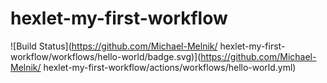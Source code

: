# hexlet-my-first-workflow
![Build Status](https://github.com/Michael-Melnik/
hexlet-my-first-workflow/workflows/hello-world/badge.svg)](https://github.com/Michael-Melnik/
hexlet-my-first-workflow/actions/workflows/hello-world.yml)
